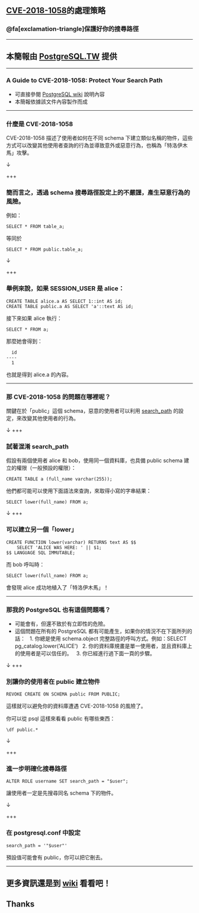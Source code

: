 ## [CVE-2018-1058](https://cve.mitre.org/cgi-bin/cvename.cgi?name=CVE-2018-1058)的處理策略
### @fa[exclamation-triangle]保護好你的搜尋路徑

---

## 本簡報由 [PostgreSQL.TW](https://postgresql.tw) 提供

---

### A Guide to CVE-2018-1058: Protect Your Search Path
- 可直接參閱 [PostgreSQL wiki](https://wiki.postgresql.org/wiki/A_Guide_to_CVE-2018-1058:_Protect_Your_Search_Path) 說明內容
- 本簡報依據該文件內容製作而成

---

### 什麼是 CVE-2018-1058
CVE-2018-1058 描述了使用者如何在不同 schema 下建立類似名稱的物件，這些方式可以改變其他使用者查詢的行為並導致意外或惡意行為，也稱為「特洛伊木馬」攻擊。

↓

+++

### 簡而言之，透過 schema 搜尋路徑設定上的不嚴謹，產生惡意行為的風險。

例如：
```
SELECT * FROM table_a;
```
等同於
```
SELECT * FROM public.table_a;
```
↓

+++
### 舉例來說，如果 SESSION_USER 是 alice：

```
CREATE TABLE alice.a AS SELECT 1::int AS id;
CREATE TABLE public.a AS SELECT 'a'::text AS id;
```

接下來如果 alice 執行：
```
SELECT * FROM a;
```
那麼她會得到：
```
  id 
----
  1
```
也就是得到 alice.a 的內容。

---
### 那 CVE-2018-1058 的問題在哪裡呢？
關鍵在於「public」這個 schema，惡意的使用者可以利用 [search_path](https://docs.postgresql.tw/tw.10/ii-the-sql-language/data-definition/58-schemas.html) 的設定，來改變其他使用者的行為。

↓
+++
### 試著混淆 search_path
假設有兩個使用者 alice 和 bob，使用同一個資料庫，也具備 public schema 建立的權限（一般預設的權限）：
```
CREATE TABLE a (full_name varchar(255));
```
他們都可能可以使用下面語法來查詢，來取得小寫的字串結果：
```
SELECT lower(full_name) FROM a;
```
↓
+++
### 可以建立另一個「lower」
```
CREATE FUNCTION lower(varchar) RETURNS text AS $$
    SELECT 'ALICE WAS HERE: ' || $1;
$$ LANGUAGE SQL IMMUTABLE;
```
而 bob 呼叫時：
```
SELECT lower(full_name) FROM a;
```
會發現 alice 成功地植入了「特洛伊木馬」！

---
### 那我的 PostgreSQL 也有這個問題嗎？
* 可能會有，但還不致於有立即性的危險。
* 這個問題在所有的 PostgreSQL 都有可能產生，如果你的情況不在下面所列的話：
   1. 你總是使用 schema.object 完整路徑的呼叫方式。例如：SELECT pg_catalog.lower('ALICE')
   2. 你的資料庫規畫是單一使用者，並且資料庫上的使用者是可以信任的。
   3. 你已經進行過下面一頁的步驟。

↓
+++
### 別讓你的使用者在 public 建立物件
```
REVOKE CREATE ON SCHEMA public FROM PUBLIC;
```
這樣就可以避免你的資料庫遭遇 CVE-2018-1058 的風險了。

你可以從 psql 這樣來看看 public 有哪些東西：
```
\df public.*
```
↓

+++
### 進一步明確化搜尋路徑
```
ALTER ROLE username SET search_path = "$user";
```
讓使用者一定是先搜尋同名 schema 下的物件。

↓

+++
### 在 postgresql.conf 中設定
```
search_path = '"$user"'
```
預設值可能會有 public，你可以把它刪去。

---

## 更多資訊還是到 [wiki](https://wiki.postgresql.org/wiki/A_Guide_to_CVE-2018-1058:_Protect_Your_Search_Path) 看看吧！
## Thanks
